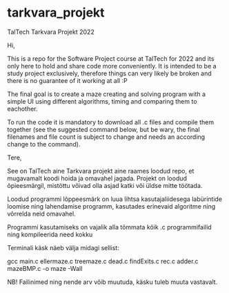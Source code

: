 # tarkvara_projekt
TalTech Tarkvara Projekt 2022

Hi,

This is a repo for the Software Project course at TalTech for 2022 and its only here to hold and share code more conveniently.
It is intended to be a study project exclusively, therefore things can very likely be broken and there is no guarantee of it working at all :P

The final goal is to create a maze creating and solving program with a simple UI using different algorithms, timing and comparing them to eachother.

To run the code it is mandatory to download all .c files and compile them together (see the suggested command below, but be wary, the final filenames 
and file count is subject to change and needs an according change to the command).



Tere,

See on TalTech aine Tarkvara projekt aine raames loodud repo, et mugavamalt koodi hoida ja omavahel jagada.
Projekt on loodud õpieesmärgil, mistõttu võivad olla asjad katki või üldse mitte töötada.

Loodud programmi lõppeesmärk on luua lihtsa kasutajaliidesega labürintide loomise ning lahendamise programm, kasutades
erinevaid algoritme ning võrrelda neid omavahel.

Programmi kasutamiseks on vajalik alla tõmmata kõik .c programmifailid ning kompileerida need kokku

Terminali käsk näeb välja midagi sellist:

  gcc main.c ellermaze.c treemaze.c dead.c findExits.c rec.c adder.c mazeBMP.c -o maze -Wall
 
NB! Failinimed ning nende arv võib muutuda, käsku tuleb muuta vastavalt.
